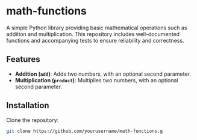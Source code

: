 # math-functions

A simple Python library providing basic mathematical operations such as addition and multiplication. This repository includes well-documented functions and accompanying tests to ensure reliability and correctness.

## Features

- **Addition (`add`)**: Adds two numbers, with an optional second parameter.
- **Multiplication (`product`)**: Multiplies two numbers, with an optional second parameter.

## Installation

Clone the repository:

```sh
git clone https://github.com/yourusername/math-functions.g